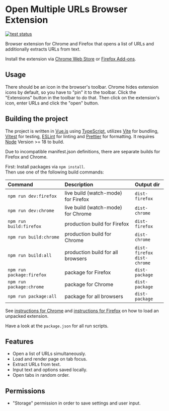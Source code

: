 # Open Multiple URLs Browser Extension

[![test status](https://github.com/htrinter/Open-Multiple-URLs/actions/workflows/test-action.yml/badge.svg)](https://github.com/htrinter/Open-Multiple-URLs/actions/workflows/test-action.yml)

Browser extension for Chrome and Firefox that opens a list of URLs and additionally extracts URLs from text.

Install the extension via [Chrome Web Store](https://chrome.google.com/webstore/detail/open-multiple-urls/oifijhaokejakekmnjmphonojcfkpbbh) or [Firefox Add-ons](https://addons.mozilla.org/firefox/addon/open-multiple-urls/).

## Usage

There should be an icon in the browser's toolbar. Chrome hides extension icons by default, so you have to "pin" it to the toolbar. Click the "Extensions" button in the toolbar to do that. Then click on the extension's icon, enter URLs and click the "open" button.

## Building the project

The project is written in [Vue.js](https://vuejs.org/) using [TypeScript](https://www.typescriptlang.org/), utilizes [Vite](https://vitejs.dev/) for bundling, [Vitest](https://vitest.dev/) for testing, [ESLint](https://eslint.org/) for linting and [Prettier](https://prettier.io/) for formatting. It requires [Node](https://nodejs.org/en/) Version >= 18 to build.

Due to incompatible manifest.json definitions, there are separate builds for Firefox and Chrome.

First: Install packages via `npm install`.<br>
Then use one of the following build commands:

| Command                   | Description                         | Output dir                      |
|:--------------------------|:------------------------------------|:--------------------------------|
| `npm run dev:firefox`     | live build (watch-mode) for Firefox | `dist-firefox`                  |
| `npm run dev:chrome`      | live build (watch-mode) for Chrome  | `dist-chrome`                   |
| `npm run build:firefox`   | production build for Firefox        | `dist-firefox`                  |
| `npm run build:chrome`    | production build for Chrome         | `dist-chrome`                   |
| `npm run build:all`       | production build for all browsers   | `dist-firefox`<br>`dist-chrome` |
| `npm run package:firefox` | package for Firefox       | `dist-package`                      |
| `npm run package:chrome`      | package for Chrome                         | `dist-package`                      |
| `npm run package:all`         | package for all browsers   | `dist-package`     |

See [instructions for Chrome](https://developer.chrome.com/docs/extensions/mv3/getstarted/development-basics/#load-unpacked) and [instructions for Firefox](https://extensionworkshop.com/documentation/develop/temporary-installation-in-firefox/) on how to load an unpacked extension.

Have a look at the `package.json` for all run scripts.

## Features

- Open a list of URLs simultaneously.
- Load and render page on tab focus.
- Extract URLs from text.
- Input text and options saved locally.
- Open tabs in random order.

## Permissions

- "Storage" permission in order to save settings and user input.
